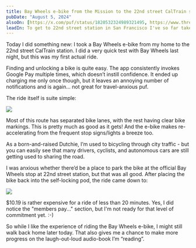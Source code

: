 ```yaml
---
title: Bay Wheels e-bike from the Mission to the 22nd street CalTrain station
pubDate: "August 5, 2024"
alsoOn: [https://x.com/puf/status/1820532324989321495, https://www.threads.net/@frankpuf/post/C-TIQ3KS1WH, https://c.im/@puf/112910919176916865]
leadIn: To get to 22nd street station in San Francisco I've so far taken a bus (which was OK), and walked (which was beautiful, but very steep). Today I took the Bay Wheels e-bike, which you can find all over the city.
---
```


Today I did something new: I took a Bay Wheels e-bike from my home to the 22nd street CalTrain station. I did a very quick test with Bay Wheels last night, but this was my first actual ride.

Finding and unlocking a bike is quite easy. The app consistently invokes Google Pay multiple times, which doesn’t instill confidence. It ended up charging me only once though, but it leaves an annoying number of notifications and is again... not great for travel-anxious puf.

The ride itself is suite simple:

![](https://i.imgur.com/18aT5gZ.png)

Most of this route has separated bike lanes, with the rest having clear bike markings. This is pretty much as good as it gets! And the e-bike makes re-accelerating from the frequent stop signs/lights a breeze too.

As a born-and-raised Dutchie, I’m used to bicycling through city traffic - but you can easily see that many drivers, cyclists, and autonomous cars are still getting used to sharing the road.

I was anxious whether there’d be a place to park the bike at the official Bay Wheels stop at 22nd street station, but that was all good. After placing the bike back into the self-locking pod, the ride came down to:

![](https://i.imgur.com/yCChJdL.png)

$10.19 is rather expensive for a ride of less than 20 minutes. Yes, I did notice the "members pay..." section, but I'm not ready for that level of commitment yet. :-)

So while I like the experience of riding the Bay Wheels e-bike, I might still walk back home later today. That also gives me a chance to make more progress on the laugh-out-loud audio-book I’m “reading”.
